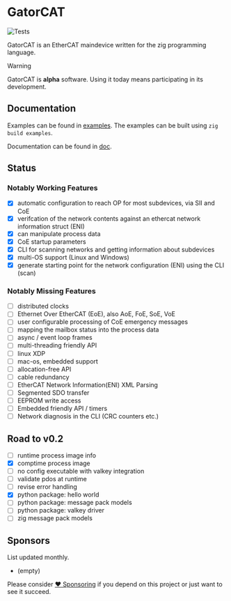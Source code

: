 # GatorCAT

![Tests](https://github.com/kj4tmp/gatorcat/actions/workflows/main.yml/badge.svg)

GatorCAT is an EtherCAT maindevice written for the zig programming language.

> [!WARNING]
> GatorCAT is **alpha** software. Using it today means participating in its development.

## Documentation

Examples can be found in [examples](examples/). The examples can be built using `zig build examples`.

Documentation can be found in [doc](doc/README.md).

## Status

### Notably Working Features

- [x] automatic configuration to reach OP for most subdevices, via SII and CoE
- [x] verifcation of the network contents against an ethercat network information struct (ENI)
- [x] can manipulate process data
- [x] CoE startup parameters
- [x] CLI for scanning networks and getting information about subdevices
- [x] multi-OS support (Linux and Windows)
- [x] generate starting point for the network configuration (ENI) using the CLI (scan)

### Notably Missing Features

- [ ] distributed clocks
- [ ] Ethernet Over EtherCAT (EoE), also AoE, FoE, SoE, VoE
- [ ] user configurable processing of CoE emergency messages
- [ ] mapping the mailbox status into the process data
- [ ] async / event loop frames
- [ ] multi-threading friendly API
- [ ] linux XDP
- [ ] mac-os, embedded support
- [ ] allocation-free API
- [ ] cable redundancy
- [ ] EtherCAT Network Information(ENI) XML Parsing
- [ ] Segmented SDO transfer
- [ ] EEPROM write access
- [ ] Embedded friendly API / timers
- [ ] Network diagnosis in the CLI (CRC counters etc.)

## Road to v0.2

- [ ] runtime process image info
- [x] comptime process image
- [ ] no config executable with valkey integration
- [ ] validate pdos at runtime
- [ ] revise error handling
- [x] python package: hello world
- [ ] python package: message pack models
- [ ] python package: valkey driver
- [ ] zig message pack models

## Sponsors

List updated monthly.

- (empty)

Please consider [❤️ Sponsoring](https://github.com/sponsors/kj4tmp) if you depend on this project or just want to see it succeed.
